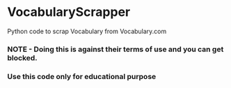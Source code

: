 # VocabularyScrapper
Python code to scrap Vocabulary from Vocabulary.com

### NOTE - Doing this is against their terms of use and you can get blocked. 
### Use this code only for educational purpose
